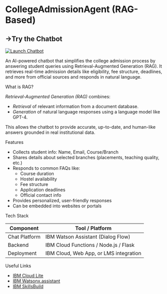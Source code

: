 # CollegeAdmissionAgent (RAG-Based)

## ->Try the Chatbot 
[![Launch Chatbot](https://img.shields.io/badge/Launch-Chatbot-blue?style=for-the-badge)](https://web-chat.global.assistant.watson.appdomain.cloud/preview.html?backgroundImageURL=https%3A%2F%2Feu-gb.assistant.watson.cloud.ibm.com%2Fpublic%2Fimages%2Fupx-e2f29951-8d7e-43f2-bc49-de8854850b9c%3A%3A113195da-3aef-4cbc-abe3-56293af47b19&integrationID=2295c6ca-fa4f-473f-b673-4bfe7939ec6c&region=eu-gb&serviceInstanceID=e2f29951-8d7e-43f2-bc49-de8854850b9c)

An AI-powered chatbot that simplifies the college admission process by answering student queries using Retrieval-Augmented Generation (RAG). It retrieves real-time admission details like eligibility, fee structure, deadlines, and more from official sources and responds in natural language.

What is RAG?

*Retrieval-Augmented Generation (RAG)* combines:
- *Retrieval* of relevant information from a document database.
- *Generation* of natural language responses using a language model like GPT-4.

This allows the chatbot to provide accurate, up-to-date, and human-like answers grounded in real institutional data.

Features

- Collects student info: Name, Email, Course/Branch
- Shares details about selected branches (placements, teaching quality, etc.)
- Responds to common FAQs like:
  - Course duration
  - Hostel availability
  - Fee structure
  - Application deadlines
  - Official contact info
- Provides personalized, user-friendly responses
- Can be embedded into websites or portals


Tech Stack

| Component        | Tool / Platform                     |
|------------------|--------------------------------------|
| Chat Platform    | IBM Watson Assistant (Dialog Flow)   |
| Backend  | IBM Cloud Functions / Node.js / Flask |
| Deployment       | IBM Cloud, Web App, or LMS integration |

Useful Links

- [IBM Cloud Lite](https://cloud.ibm.com/registration)
- [IBM Watsonx.assistant](https://cloud.ibm.com/catalog/services/watsonx-assistant)
- [IBM SkillsBuild](https://skillsbuild.org)
